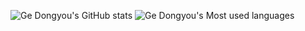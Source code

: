 ![Ge Dongyou's GitHub stats](https://github-readme-stats.vercel.app/api?username=gedongyou&show_icons=true&theme=tokyonight)
![Ge Dongyou's Most used languages](https://github-readme-stats.vercel.app/api/top-langs?username=gedongyou&show_icons=true&count_private=true&theme=gotham)
